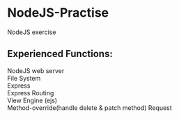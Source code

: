 # NodeJS-Practise
NodeJS exercise  
  
## Experienced Functions: ##
NodeJS web server  
File System  
Express  
Express Routing  
View Engine (ejs)  
Method-override(handle delete & patch method)
Request 
